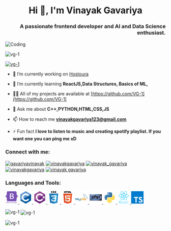 <!--[![MasterHead](https://c.tenor.com/_DOBjnGspYAAAAAC/code-coding.gif)](https://rishavchanda.io)-->
<h1 align="center">Hi 👋, I'm Vinayak Gavariya</h1>
<h3 align="right">A passionate frontend developer and AI and Data Science enthusiast.</h3>

<img align="center" alt="Coding" width="500" src="https://i.pinimg.com/originals/a5/35/60/a53560c8088900e266880f779dacced7.gif">

<p align="left"> <img src="https://komarev.com/ghpvc/?username=vg-1&label=Profile%20views&color=0e75b6&style=flat" alt="vg-1" /> </p>

<p align="left"> <a href="https://github.com/ryo-ma/github-profile-trophy"><img src="https://github-profile-trophy.vercel.app/?username=vg-1" alt="vg-1" /></a> </p>

<!--p align="left"> <a href="https://twitter.com/gavariyavinayak" target="blank"><img src="https://img.shields.io/twitter/follow/gavariyavinayak?logo=twitter&style=for-the-badge" alt="gavariyavinayak" /></a> </p-->

- 🔭 I’m currently working on [Hostoura](https://github.com/VG-1/Hostoura)

- 🌱 I’m currently learning **ReactJS,Data Structures, Basics of ML,**

- 👨‍💻 All of my projects are available at [https://github.com/VG-1](https://github.com/VG-1)

- 💬 Ask me about **C++,PYTHON,HTML,CSS,JS**

- 📫 How to reach me **vinayakgavariya123@gmail.com**

- ⚡ Fun fact **I love to listen to music and creating spotify playlist. If you want one you can ping me xD**

<h3 align="left">Connect with me:</h3>
<p align="left">
<a href="https://twitter.com/gavariyavinayak" target="blank"><img align="center" src="https://raw.githubusercontent.com/rahuldkjain/github-profile-readme-generator/master/src/images/icons/Social/twitter.svg" alt="gavariyavinayak" height="30" width="40" /></a>
<a href="https://linkedin.com/in/vinayakgavariya" target="blank"><img align="center" src="https://raw.githubusercontent.com/rahuldkjain/github-profile-readme-generator/master/src/images/icons/Social/linked-in-alt.svg" alt="vinayakgavariya" height="30" width="40" /></a>
<a href="https://stackoverflow.com/users/vinayak_gavariya" target="blank"><img align="center" src="https://raw.githubusercontent.com/rahuldkjain/github-profile-readme-generator/master/src/images/icons/Social/stack-overflow.svg" alt="vinayak_gavariya" height="30" width="40" /></a>
<a href="https://instagram.com/vinayakgavariya" target="blank"><img align="center" src="https://raw.githubusercontent.com/rahuldkjain/github-profile-readme-generator/master/src/images/icons/Social/instagram.svg" alt="vinayakgavariya" height="30" width="40" /></a>
<a href="https://www.youtube.com/c/vinayak gavariya" target="blank"><img align="center" src="https://raw.githubusercontent.com/rahuldkjain/github-profile-readme-generator/master/src/images/icons/Social/youtube.svg" alt="vinayak gavariya" height="30" width="40" /></a>
</p>

<h3 align="left">Languages and Tools:</h3>
<p align="left"> <a href="https://getbootstrap.com" target="_blank" rel="noreferrer"> <img src="https://raw.githubusercontent.com/devicons/devicon/master/icons/bootstrap/bootstrap-plain-wordmark.svg" alt="bootstrap" width="40" height="40"/> </a> <a href="https://www.cprogramming.com/" target="_blank" rel="noreferrer"> <img src="https://raw.githubusercontent.com/devicons/devicon/master/icons/c/c-original.svg" alt="c" width="40" height="40"/> </a> <a href="https://www.w3schools.com/cs/" target="_blank" rel="noreferrer"> <img src="https://raw.githubusercontent.com/devicons/devicon/master/icons/csharp/csharp-original.svg" alt="csharp" width="40" height="40"/> </a> <a href="https://www.w3schools.com/css/" target="_blank" rel="noreferrer"> <img src="https://raw.githubusercontent.com/devicons/devicon/master/icons/css3/css3-original-wordmark.svg" alt="css3" width="40" height="40"/> </a> <a href="https://www.w3.org/html/" target="_blank" rel="noreferrer"> <img src="https://raw.githubusercontent.com/devicons/devicon/master/icons/html5/html5-original-wordmark.svg" alt="html5" width="40" height="40"/> </a> <a href="https://www.mysql.com/" target="_blank" rel="noreferrer"> <img src="https://raw.githubusercontent.com/devicons/devicon/master/icons/mysql/mysql-original-wordmark.svg" alt="mysql" width="40" height="40"/> </a> <a href="https://www.php.net" target="_blank" rel="noreferrer"> <img src="https://raw.githubusercontent.com/devicons/devicon/master/icons/php/php-original.svg" alt="php" width="40" height="40"/> </a> <a href="https://www.python.org" target="_blank" rel="noreferrer"> <img src="https://raw.githubusercontent.com/devicons/devicon/master/icons/python/python-original.svg" alt="python" width="40" height="40"/> </a> <a href="https://reactjs.org/" target="_blank" rel="noreferrer"> <img src="https://raw.githubusercontent.com/devicons/devicon/master/icons/react/react-original-wordmark.svg" alt="react" width="40" height="40"/> </a> <a href="https://www.typescriptlang.org/" target="_blank" rel="noreferrer"> <img src="https://raw.githubusercontent.com/devicons/devicon/master/icons/typescript/typescript-original.svg" alt="typescript" width="40" height="40"/> </a> </p>

<p><img align="left" src="https://github-readme-stats.vercel.app/api/top-langs?username=vg-1&show_icons=true&locale=en&layout=compact" alt="vg-1" /></p>

<p>&nbsp;<img align="center" src="https://github-readme-stats.vercel.app/api?username=vg-1&show_icons=true&locale=en" alt="vg-1" /></p>

<p><img align="center" src="https://github-readme-streak-stats.herokuapp.com/?user=vg-1&" alt="vg-1" /></p>
